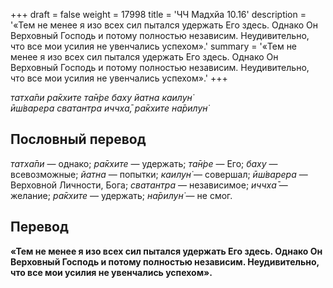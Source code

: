 +++
draft = false
weight = 17998
title = 'ЧЧ Мадхйа 10.16'
description = '«Тем не менее я изо всех сил пытался удержать Его здесь. Однако Он Верховный Господь и потому полностью независим. Неудивительно, что все мои усилия не увенчались успехом».'
summary = '«Тем не менее я изо всех сил пытался удержать Его здесь. Однако Он Верховный Господь и потому полностью независим. Неудивительно, что все мои усилия не увенчались успехом».'
+++

_татха̄пи ра̄кхите та̄н̇ре баху йатна каилун̇  
ӣш́варера сватантра иччха̄, ра̄кхите на̄рилун̇_

## Пословный перевод

_татха̄пи_ — однако; _ра̄кхите_ — удержать; _та̄н̇ре_ — Его; _баху_ — всевозможные; _йатна_ — попытки; _каилун̇_ — совершал; _ӣш́варера_ — Верховной Личности, Бога; _сватантра_ — независимое; _иччха̄_ — желание; _ра̄кхите_ — удержать; _на̄рилун̇_ — не смог.

## Перевод

**«Тем не менее я изо всех сил пытался удержать Его здесь. Однако Он Верховный Господь и потому полностью независим. Неудивительно, что все мои усилия не увенчались успехом».**
